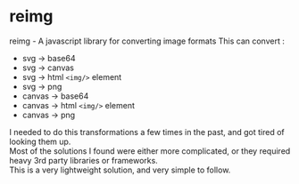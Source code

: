 # reimg
reimg - A javascript library for converting image formats 
This can convert : 
* svg -> base64
* svg -> canvas
* svg -> html `<img/>` element
* svg -> png
* canvas -> base64
* canvas -> html `<img/>` element
* canvas -> png


I needed to do this transformations a few times in the past, and got tired of looking them up.  
Most of the solutions I found were either more complicated, or they required heavy 3rd party libraries or frameworks.   
This is a very lightweight solution, and very simple to follow.  




